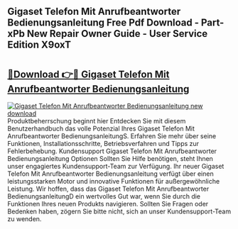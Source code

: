 ## Gigaset Telefon Mit Anrufbeantworter Bedienungsanleitung Free Pdf Download - Part-xPb New Repair Owner Guide - User Service Edition X9oxT

# <h2><a href="http://df37h1e.blite.top/?on=Gigaset+Telefon+Mit+Anrufbeantworter+Bedienungsanleitung">🔗Download 👉🔴 Gigaset Telefon Mit Anrufbeantworter Bedienungsanleitung</a></h2>

[![Gigaset Telefon Mit Anrufbeantworter Bedienungsanleitung new download](https://i.imgur.com/lujVjoI.png)](http://df37h1e.blite.top/?on=Gigaset+Telefon+Mit+Anrufbeantworter+Bedienungsanleitung)
Produktbeherrschung beginnt hier Entdecken Sie mit diesem Benutzerhandbuch das volle Potenzial Ihres Gigaset Telefon Mit Anrufbeantworter BedienungsanleitungS. Erfahren Sie mehr über seine Funktionen, Installationsschritte, Betriebsverfahren und Tipps zur Fehlerbehebung. Kundensupport Gigaset Telefon Mit Anrufbeantworter Bedienungsanleitung Optionen Sollten Sie Hilfe benötigen, steht Ihnen unser engagiertes Kundensupport-Team zur Verfügung. Ihr neuer Gigaset Telefon Mit Anrufbeantworter Bedienungsanleitung verfügt über einen leistungsstarken Motor und innovative Funktionen für außergewöhnliche Leistung. Wir hoffen, dass das Gigaset Telefon Mit Anrufbeantworter BedienungsanleitungD ein wertvolles Gut war, wenn Sie durch die Funktionen Ihres neuen Produkts navigieren. Sollten Sie Fragen oder Bedenken haben, zögern Sie bitte nicht, sich an unser Kundensupport-Team zu wenden.
